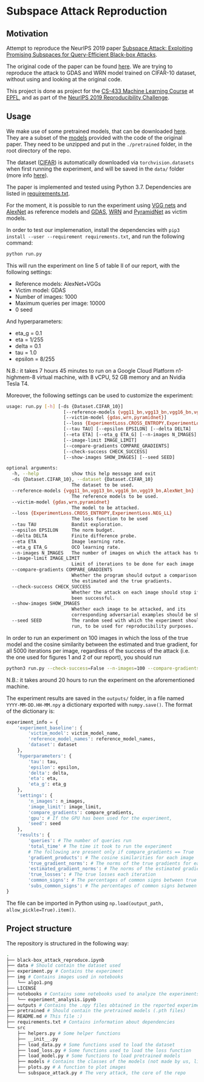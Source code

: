 # Subspace Attack Reproduction

## Motivation

Attempt to reproduce the NeurIPS 2019 paper [Subspace Attack: Exploiting Promising Subspaces for Query-Efficient Black-box Attacks](https://papers.nips.cc/paper/8638-subspace-attack-exploiting-promising-subspaces-for-query-efficient-black-box-attacks).

The original code of the paper can be found [here](https://github.com/ZiangYan/subspace-attack.pytorch). We are trying to reproduce the attack to GDAS and WRN model trained on CIFAR-10 dataset, without using and looking at the original code.

This project is done as project for the [CS-433 Machine Learning Course](https://www.epfl.ch/labs/mlo/machine-learning-cs-433/) at [EPFL](https://epfl.ch/en), and as part of the [NeurIPS 2019 Reproducibility Challenge](https://reproducibility-challenge.github.io/neurips2019/).

## Usage

We make use of some pretrained models, that can be downloaded [here](https://drive.google.com/file/d/1TA-UWYVDkCkNPOy1INjUU9321s-HA6RF/view?usp=sharing). They are a subset of the [models](https://drive.google.com/file/d/1aXTmN2AyNLdZ8zOeyLzpVbRHZRZD0fW0/view?usp=sharing) provided with the code of the original paper. They need to be unzipped and put in the `./pretrained` folder, in the root directory of the repo.

The dataset ([CIFAR](https://www.cs.toronto.edu/~kriz/cifar.html)) is automatically downloaded via `torchvision.datasets` when first running the experiment, and will be saved in the `data/` folder (more info [here](https://pytorch.org/docs/stable/torchvision/datasets.html#cifar)).

The paper is implemented and tested using Python 3.7. Dependencies are listed in [requirements.txt](requirements.txt).

For the moment, it is possible to run the experiment using [VGG nets](http://www.robots.ox.ac.uk/~vgg/research/very_deep/) and [AlexNet](https://papers.nips.cc/paper/4824-imagenet-classification-with-deep-convolutional-neural-networks.pdf) as reference models and [GDAS](https://arxiv.org/pdf/1910.04465.pdf), [WRN](https://arxiv.org/pdf/1605.07146.pdf) and [PyramidNet](https://arxiv.org/pdf/1610.02915.pdf) as victim models.

In order to test our implemenation, install the dependencies with `pip3 install --user --requirement requirements.txt`, and run the following command:

```bash
python run.py
```

This will run the experiment on line 5 of table II of our report, with the following settings:

- Reference models: AlexNet+VGGs
- Victim model: GDAS
- Number of images: 1000
- Maximum queries per image: 10000
- 0 seed
  
And hyperparameters:

- eta_g = 0.1
- eta = 1/255
- delta = 0.1
- tau = 1.0
- epsilon = 8/255

N.B.: it takes 7 hours 45 minutes to run on a Google Cloud Platform n1-highmem-8 virtual machine, with 8 vCPU, 52 GB memory and an Nvidia Tesla T4.

Moreover, the following settings can be used to customize the experiment:

```bash
usage: run.py [-h] [-ds {Dataset.CIFAR_10}]
                     [--reference-models {vgg11_bn,vgg13_bn,vgg16_bn,vgg19_bn,AlexNet_bn} [{vgg11_bn,vgg13_bn,vgg16_bn,vgg19_bn,AlexNet_bn} ...]]
                     [--victim-model {gdas,wrn,pyramidnet}]
                     [--loss {ExperimentLoss.CROSS_ENTROPY,ExperimentLoss.NEG_LL}]
                     [--tau TAU] [--epsilon EPSILON] [--delta DELTA]
                     [--eta ETA] [--eta_g ETA_G] [--n-images N_IMAGES]
                     [--image-limit IMAGE_LIMIT]
                     [--compare-gradients COMPARE_GRADIENTS]
                     [--check-success CHECK_SUCCESS]
                     [--show-images SHOW_IMAGES] [--seed SEED]

optional arguments:
  -h, --help            show this help message and exit
  -ds {Dataset.CIFAR_10}, --dataset {Dataset.CIFAR_10}
                        The dataset to be used.
  --reference-models {vgg11_bn,vgg13_bn,vgg16_bn,vgg19_bn,AlexNet_bn} [{vgg11_bn,vgg13_bn,vgg16_bn,vgg19_bn,AlexNet_bn} ...]
                        The reference models to be used.
  --victim-model {gdas,wrn,pyramidnet}
                        The model to be attacked.
  --loss {ExperimentLoss.CROSS_ENTROPY,ExperimentLoss.NEG_LL}
                        The loss function to be used
  --tau TAU             Bandit exploration.
  --epsilon EPSILON     The norm budget.
  --delta DELTA         Finite difference probe.
  --eta ETA             Image learning rate.
  --eta_g ETA_G         OCO learning rate.
  --n-images N_IMAGES   The number of images on which the attack has to be run
  --image-limit IMAGE_LIMIT
                        Limit of iterations to be done for each image
  --compare-gradients COMPARE_GRADIENTS
                        Whether the program should output a comparison between
                        the estimated and the true gradients.
  --check-success CHECK_SUCCESS
                        Whether the attack on each image should stop if it has
                        been successful.
  --show-images SHOW_IMAGES
                        Whether each image to be attacked, and its
                        corresponding adversarial examples should be shown
  --seed SEED           The random seed with which the experiment should be
                        run, to be used for reproducibility purposes.
```

In order to run an experiment on 100 images in which the loss of the true model and the cosine similarity between the estimated and true gradient, for all 5000 iterations per image, regardless of the success of the attack (i.e. the one used for figures 1 and 2 of our report), you should run

```bash
python3 run.py --check-success=False --n-images=100 --compare-gradients=True
```

N.B.: it takes around 20 hours to run the experiment on the aforementioned machine.

The experiment results are saved in the `outputs/` folder, in a file named `YYYY-MM-DD.HH-MM.npy` a dictionary exported with `numpy.save()`. The format of the dictionary is:

```python
experiment_info = {
    'experiment_baseline': {
        'victim_model': victim_model_name,
        'reference_model_names': reference_model_names,
        'dataset': dataset
    },
    'hyperparameters': {
        'tau': tau,
        'epsilon': epsilon,
        'delta': delta,
        'eta': eta,
        'eta_g': eta_g
    },
    'settings': {
        'n_images': n_images,
        'image_limit': image_limit,
        'compare_gradients': compare_gradients,
        'gpu': # If the GPU has been used for the experiment,
        'seed': seed
    },
    'results': {
        'queries': # The number of queries run
        'total_time' # The time it took to run the experiment
        # The following are present only if compare_gradients == True
        'gradient_products': # The cosine similarities for each image
        'true_gradient_norms': # The norms of the true gradients for each image
        'estimated_gradient_norms': # The norms of the estimated gradients for each image
        'true_losses': # The true losses each iteration
        'common_signs': # The percentages of common signs between true and est gradients
        'subs_common_signs': # The percentages of common signs between subsequent gradients
}
```

The file can be imported in Python using `np.load(output_path, allow_pickle=True).item()`.

## Project structure

The repository is structured in the following way:

```bash
.
├── black-box_attack_reproduce.ipynb
├── data # Should contain the dataset used
├── experiment.py # Contains the experiment
├── img # Contains images used in notebooks
│   └── algo1.png
├── LICENSE
├── notebooks # Contains some notebooks used to analyze the experiments
│   └── experiment_analysis.ipynb
├── outputs # Contains the .npy files obtained in the reported experiments
├── pretrained # Should contain the pretrained models (.pth files)
├── README.md # This file :)
├── requirements.txt # Contains information about dependencies
└── src
    ├── helpers.py # Some helper functions
    ├── __init__.py
    ├── load_data.py # Some functions used to load the dataset
    ├── load_loss.py # Some functions used to load the loss function
    ├── load_model.py # Some functions to load pretrained models
    ├── models # Contains the classes of the models (not made by us, link to original repo above)
    ├── plots.py # A function to plot images
    └── subspace_attack.py # The very attack, the core of the repo
```
